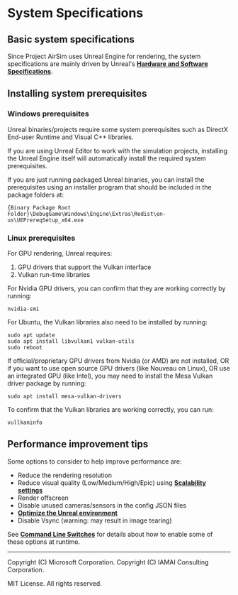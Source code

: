 # System Specifications

## Basic system specifications

Since Project AirSim uses Unreal Engine for rendering, the system specifications are mainly driven by Unreal's **[Hardware and Software Specifications](https://docs.unrealengine.com/en-US/GettingStarted/RecommendedSpecifications/index.html)**.

## Installing system prerequisites

### Windows prerequisites

Unreal binaries/projects require some system prerequisites such as DirectX End-user Runtime and Visual C++ libraries.

If you are using Unreal Editor to work with the simulation projects, installing the Unreal Engine itself will automatically install the required system prerequisites.

If you are just running packaged Unreal binaries, you can install the prerequisites using an installer program that should be included in the package folders at:

`{Binary Package Root Folder}\DebugGame\Windows\Engine\Extras\Redist\en-us\UEPrereqSetup_x64.exe`

### Linux prerequisites

For GPU rendering, Unreal requires:

1. GPU drivers that support the Vulkan interface
2. Vulkan run-time libraries

For Nvidia GPU drivers, you can confirm that they are working correctly by running:

```
nvidia-smi
```

For Ubuntu, the Vulkan libraries also need to be installed by running:

```
sudo apt update
sudo apt install libvulkan1 vulkan-utils
sudo reboot
```

If official/proprietary GPU drivers from Nvidia (or AMD) are not installed, OR if you want to use open source GPU drivers (like Nouveau on Linux), OR use an integrated GPU (like Intel), you may need to install the Mesa Vulkan driver package by running:

```
sudo apt install mesa-vulkan-drivers
```

To confirm that the Vulkan libraries are working correctly, you can run:
```
vullkaninfo
```

## Performance improvement tips

Some options to consider to help improve performance are:

- Reduce the rendering resolution
- Reduce visual quality (Low/Medium/High/Epic) using **[Scalability settings](https://docs.unrealengine.com/en-US/Engine/Performance/Scalability/ScalabilityReference/index.html)**
- Render offscreen
- Disable unused cameras/sensors in the config JSON files
- **[Optimize the Unreal environment](https://docs.unrealengine.com/en-US/Engine/Performance/index.html)**
- Disable Vsync (warning: may result in image tearing)

See **[Command Line Switches](command_line_switches.md)** for details about how to enable some of these options at runtime.

---

Copyright (C) Microsoft Corporation. 
Copyright (C) IAMAI Consulting Corporation.

MIT License. All rights reserved.
